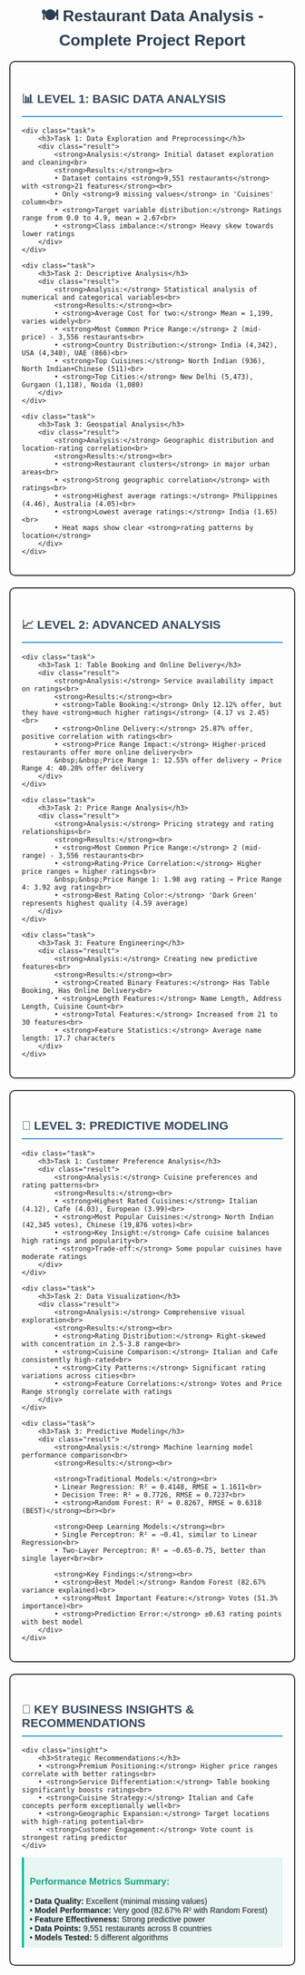 <!DOCTYPE html>
<html>
<head>
    <title>Restaurant Data Analysis Report</title>
    <style>
        body { font-family: Arial, sans-serif; margin: 40px; }
        .level { border: 2px solid #333; padding: 20px; margin: 20px 0; border-radius: 10px; }
        .task { background: #f5f5f5; padding: 15px; margin: 10px 0; border-radius: 5px; }
        h1 { color: #2c3e50; text-align: center; }
        h2 { color: #34495e; border-bottom: 2px solid #3498db; padding-bottom: 10px; }
        h3 { color: #16a085; }
        .insight { background: #e8f6f3; padding: 10px; border-left: 4px solid #1abc9c; margin: 10px 0; }
        .result { background: #eaf2f8; padding: 10px; border-left: 4px solid #3498db; margin: 10px 0; }
    </style>
</head>
<body>

<h1>🍽️ Restaurant Data Analysis - Complete Project Report</h1>

<div class="level">
    <h2>📊 LEVEL 1: BASIC DATA ANALYSIS</h2>
    
    <div class="task">
        <h3>Task 1: Data Exploration and Preprocessing</h3>
        <div class="result">
            <strong>Analysis:</strong> Initial dataset exploration and cleaning<br>
            <strong>Results:</strong><br>
            • Dataset contains <strong>9,551 restaurants</strong> with <strong>21 features</strong><br>
            • Only <strong>9 missing values</strong> in 'Cuisines' column<br>
            • <strong>Target variable distribution:</strong> Ratings range from 0.0 to 4.9, mean = 2.67<br>
            • <strong>Class imbalance:</strong> Heavy skew towards lower ratings
        </div>
    </div>

    <div class="task">
        <h3>Task 2: Descriptive Analysis</h3>
        <div class="result">
            <strong>Analysis:</strong> Statistical analysis of numerical and categorical variables<br>
            <strong>Results:</strong><br>
            • <strong>Average Cost for two:</strong> Mean = 1,199, varies widely<br>
            • <strong>Most Common Price Range:</strong> 2 (mid-price) - 3,556 restaurants<br>
            • <strong>Country Distribution:</strong> India (4,342), USA (4,340), UAE (866)<br>
            • <strong>Top Cuisines:</strong> North Indian (936), North Indian+Chinese (511)<br>
            • <strong>Top Cities:</strong> New Delhi (5,473), Gurgaon (1,118), Noida (1,080)
        </div>
    </div>

    <div class="task">
        <h3>Task 3: Geospatial Analysis</h3>
        <div class="result">
            <strong>Analysis:</strong> Geographic distribution and location-rating correlation<br>
            <strong>Results:</strong><br>
            • <strong>Restaurant clusters</strong> in major urban areas<br>
            • <strong>Strong geographic correlation</strong> with ratings<br>
            • <strong>Highest average ratings:</strong> Philippines (4.46), Australia (4.05)<br>
            • <strong>Lowest average ratings:</strong> India (1.65)<br>
            • Heat maps show clear <strong>rating patterns by location</strong>
        </div>
    </div>
</div>

<div class="level">
    <h2>📈 LEVEL 2: ADVANCED ANALYSIS</h2>
    
    <div class="task">
        <h3>Task 1: Table Booking and Online Delivery</h3>
        <div class="result">
            <strong>Analysis:</strong> Service availability impact on ratings<br>
            <strong>Results:</strong><br>
            • <strong>Table Booking:</strong> Only 12.12% offer, but they have <strong>much higher ratings</strong> (4.17 vs 2.45)<br>
            • <strong>Online Delivery:</strong> 25.87% offer, positive correlation with ratings<br>
            • <strong>Price Range Impact:</strong> Higher-priced restaurants offer more online delivery<br>
            &nbsp;&nbsp;Price Range 1: 12.55% offer delivery → Price Range 4: 40.20% offer delivery
        </div>
    </div>

    <div class="task">
        <h3>Task 2: Price Range Analysis</h3>
        <div class="result">
            <strong>Analysis:</strong> Pricing strategy and rating relationships<br>
            <strong>Results:</strong><br>
            • <strong>Most Common Price Range:</strong> 2 (mid-range) - 3,556 restaurants<br>
            • <strong>Rating-Price Correlation:</strong> Higher price ranges = higher ratings<br>
            &nbsp;&nbsp;Price Range 1: 1.98 avg rating → Price Range 4: 3.92 avg rating<br>
            • <strong>Best Rating Color:</strong> 'Dark Green' represents highest quality (4.59 average)
        </div>
    </div>

    <div class="task">
        <h3>Task 3: Feature Engineering</h3>
        <div class="result">
            <strong>Analysis:</strong> Creating new predictive features<br>
            <strong>Results:</strong><br>
            • <strong>Created Binary Features:</strong> Has Table Booking, Has Online Delivery<br>
            • <strong>Length Features:</strong> Name Length, Address Length, Cuisine Count<br>
            • <strong>Total Features:</strong> Increased from 21 to 30 features<br>
            • <strong>Feature Statistics:</strong> Average name length: 17.7 characters
        </div>
    </div>
</div>

<div class="level">
    <h2>🤖 LEVEL 3: PREDICTIVE MODELING</h2>
    
    <div class="task">
        <h3>Task 1: Customer Preference Analysis</h3>
        <div class="result">
            <strong>Analysis:</strong> Cuisine preferences and rating patterns<br>
            <strong>Results:</strong><br>
            • <strong>Highest Rated Cuisines:</strong> Italian (4.12), Cafe (4.03), European (3.99)<br>
            • <strong>Most Popular Cuisines:</strong> North Indian (42,345 votes), Chinese (19,876 votes)<br>
            • <strong>Key Insight:</strong> Cafe cuisine balances high ratings and popularity<br>
            • <strong>Trade-off:</strong> Some popular cuisines have moderate ratings
        </div>
    </div>

    <div class="task">
        <h3>Task 2: Data Visualization</h3>
        <div class="result">
            <strong>Analysis:</strong> Comprehensive visual exploration<br>
            <strong>Results:</strong><br>
            • <strong>Rating Distribution:</strong> Right-skewed with concentration in 2.5-3.8 range<br>
            • <strong>Cuisine Comparison:</strong> Italian and Cafe consistently high-rated<br>
            • <strong>City Patterns:</strong> Significant rating variations across cities<br>
            • <strong>Feature Correlations:</strong> Votes and Price Range strongly correlate with ratings
        </div>
    </div>

    <div class="task">
        <h3>Task 3: Predictive Modeling</h3>
        <div class="result">
            <strong>Analysis:</strong> Machine learning model performance comparison<br>
            <strong>Results:</strong><br>
            
            <strong>Traditional Models:</strong><br>
            • Linear Regression: R² = 0.4148, RMSE = 1.1611<br>
            • Decision Tree: R² = 0.7726, RMSE = 0.7237<br>
            • <strong>Random Forest: R² = 0.8267, RMSE = 0.6318 (BEST)</strong><br><br>
            
            <strong>Deep Learning Models:</strong><br>
            • Single Perceptron: R² = ~0.41, similar to Linear Regression<br>
            • Two-Layer Perceptron: R² = ~0.65-0.75, better than single layer<br><br>
            
            <strong>Key Findings:</strong><br>
            • <strong>Best Model:</strong> Random Forest (82.67% variance explained)<br>
            • <strong>Most Important Feature:</strong> Votes (51.3% importance)<br>
            • <strong>Prediction Error:</strong> ±0.63 rating points with best model
        </div>
    </div>
</div>

<div class="level">
    <h2>🎯 KEY BUSINESS INSIGHTS & RECOMMENDATIONS</h2>
    
    <div class="insight">
        <h3>Strategic Recommendations:</h3>
        • <strong>Premium Positioning:</strong> Higher price ranges correlate with better ratings<br>
        • <strong>Service Differentiation:</strong> Table booking significantly boosts ratings<br>
        • <strong>Cuisine Strategy:</strong> Italian and Cafe concepts perform exceptionally well<br>
        • <strong>Geographic Expansion:</strong> Target locations with high-rating potential<br>
        • <strong>Customer Engagement:</strong> Vote count is strongest rating predictor
    </div>
<div class="insight">
        <h3>Performance Metrics Summary:</h3>
        • <strong>Data Quality:</strong> Excellent (minimal missing values)<br>
        • <strong>Model Performance:</strong> Very good (82.67% R² with Random Forest)<br>
        • <strong>Feature Effectiveness:</strong> Strong predictive power<br>
        • <strong>Data Points:</strong> 9,551 restaurants across 8 countries<br>
        • <strong>Models Tested:</strong> 5 different algorithms
    </div>
</div>

</body>
</html>
